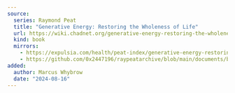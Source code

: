 ```yaml
---
source:
  series: Raymond Peat
  title: "Generative Energy: Restoring the Wholeness of Life"
  url: https://wiki.chadnet.org/generative-energy-restoring-the-wholeness-of-life.pdf
  kind: book
  mirrors:
    - https://expulsia.com/health/peat-index/generative-energy-restoring-the-wholeness-of-life-by-ray-peat.pdf
    - https://github.com/0x2447196/raypeatarchive/blob/main/documents/books/Generative%20Energy.md
added:
  author: Marcus Whybrow
  date: "2024-08-16"
---
```

